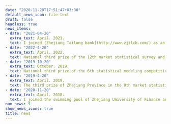 ```yaml
---
date: "2020-11-20T17:51:47+03:30"
default_news_icon: file-text
draft: false
headless: true
news_items:
- date: "2021-04-20"
  extra_text: April. 2021.
  text: I joined [Zhejiang Tailong bank](http://www.zjtlcb.com/) as an intern for three month
- date: "2022-4-20"
  extra_text: April. 2022.
  text: National third prize of the 12th market statistical survey and Analysis Competition
- date: "2019-10-20"
  extra_text: October. 2019.
  text: National third prize of the 6th statistical modeling competition
- date: "2019-4-20"
  extra_text: April. 2019.
  text: The third prize of Zhejiang Province in the 9th market statistical survey competition
- date: "2020-11-20"
  extra_text: April. 2018.
  text: I joined the swimming pool of Zhejiang University of Finance and economics as a lifeguard until graduation
num_news: 5
show_news_icons: true
title: news
---
```

